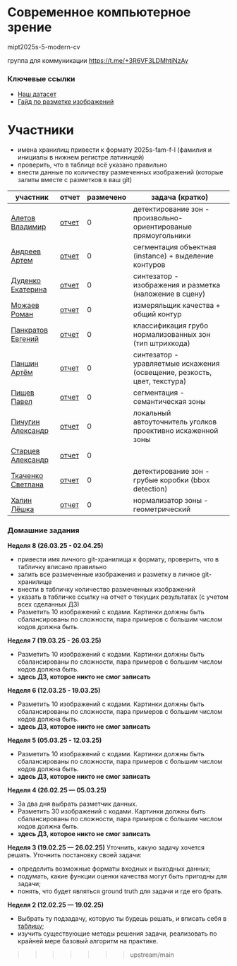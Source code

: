 # Современное компьютерное зрение

mipt2025s-5-modern-cv

группа для коммуникации https://t.me/+3R6VF3LDMhtiNzAy

### Ключевые ссылки

* [Наш датасет](https://huggingface.co/datasets/mipt-modern-cv/barcodes)
* [Гайд по разметке изображений](markup_guide.md)

# Участники

* имена хранилищ привести к формату 2025s-fam-f-l (фамилия и инициалы в нижнем регистре латиницей)
* проверить, что в таблице всё указано правильно
* внести данные по количеству размеченных изображений (которые залиты вместе с разметков в ваш git)

| участник              | отчет |размечено | задача (кратко)                           |
| --------------------- |-------|----------| ----------------------------------------- |
|[Алетов Владимир](https://github.com/aletovvladimir/mipt2025s-aletov-v-i)| [отчет]() | 0 | детектирование зон - произвольно-ориентированые прямоугольники |
|[Андреев Артем](https://github.com/Art3mAndr33f/mipt2025s-Andreev-Artem-Viktorovich)| [отчет]() | 0| сегментация объектная (instance) + выделение контуров | 
|[Дуденко Екатерина]()| [отчет]() | 0| синтезатор - изображения и разметка (наложение в сцену) |
|[Можаев Роман](https://github.com/mojaevr/mipt2025s-mozhaev-r-m)|[отчет]() |0 | измеряльщик качества  + общий контур 
|[Панкратов Евгений]()| [отчет]() |0| классификация грубо нормализованных зон (тип штрихкода) |
|[Паншин Артём](https://github.com/neverlios/mipt2025s-panshin-a-v)| [отчет]() |0| синтезатор - уравляетмые искажения (освещение, резкость, цвет, текстура) |
|[Пищев Павел](https://github.com/PishchevPM/mipt2025s-pishchev-p-m)| [отчет]() |0| сегментация - семантическая зоны |
|[Пичугин Александр](https://github.com/pichlex/mipt2025s-pichugin-alexander-dmitrievich)|[отчет]() |0 | локальный автоуточнитель уголков проективно искаженной зоны |
|[Старцев Александр]()|[отчет]() |0 |  |
|[Ткаченко Светлана](https://github.com/Aikiseito/mipt2025s-Tkachenko-S)|[отчет]() | 0| детектирование зон - грубые коробки (bbox detection)  |
|[Халин Лёшка](https://github.com/zythorn/mipt2025s-khalin-a-v)|[отчет]() |0 | нормализатор зоны - геометрический  |

### Домашние задания

**Неделя 8 (26.03.25 - 02.04.25)**
* привести имя личного git-хранилища к формату, проверить, что в табличку вписано правильно
* залить все размеченные изображения и разметку в личное git-хранилище
* внести в табличку количество размеченных изображений
* указать в табличке ссылку на отчет о текущих результатах (с учетом всех сделанных ДЗ)
* Разметить 10 изображений с кодами. Картинки должны быть сбалансированы по сложности, пара примеров с большим числом кодов должна быть.

**Неделя 7 (19.03.25 - 26.03.25)**
* Разметить 10 изображений с кодами. Картинки должны быть сбалансированы по сложности, пара примеров с большим числом кодов должна быть.
* **здесь ДЗ, которое никто не смог записать**

**Неделя 6 (12.03.25 - 19.03.25)**
* Разметить 10 изображений с кодами. Картинки должны быть сбалансированы по сложности, пара примеров с большим числом кодов должна быть.
* **здесь ДЗ, которое никто не смог записать**

**Неделя 5 (05.03.25 - 12.03.25)**
* Разметить 10 изображений с кодами. Картинки должны быть сбалансированы по сложности, пара примеров с большим числом кодов должна быть.
* **здесь ДЗ, которое никто не смог записать**

**Неделя 4 (26.02.25 — 05.03.25)**
* За два дня выбрать разметчик данных.
* Разметить 30 изображений с кодами. Картинки должны быть сбалансированы по сложности, пара примеров с большим числом кодов должна быть.
* **здесь ДЗ, которое никто не смог записать**

**Неделя 3 (19.02.25 — 26.02.25)**
Уточнить, какую задачу хочется решать. Уточнить постановку своей задачи:
* определить возможные форматы входных и выходных данных;
* подумать, какие функции оценки качества могут быть пригодны для задачи;
* понять, что будет являться ground truth для задачи и где его брать.

**Неделя 2 (12.02.25 — 19.02.25)**
* Выбрать ту подзадачу, которую ты будешь решать, и вписать себя в [таблицу](https://docs.google.com/spreadsheets/d/1Yk-5f7Oj-KKH4crqZKOk2gE6I7E_kKZ4Eh0DJjRH10o/edit?usp=sharing);
* изучить существующие методы решения задачи, реализовать по крайней мере базовый алгоритм на практике.
>>>>>>> upstream/main
